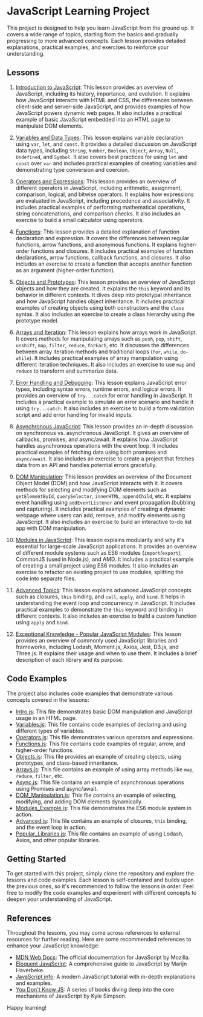 # JavaScript Learning Project

This project is designed to help you learn JavaScript from the ground up. It covers a wide range of topics, starting from the basics and gradually progressing to more advanced concepts. Each lesson provides detailed explanations, practical examples, and exercises to reinforce your understanding.

## Lessons

1. [Introduction to JavaScript](Lessons/1.%20Introduction%20to%20JavaScript.md): This lesson provides an overview of JavaScript, including its history, importance, and evolution. It explains how JavaScript interacts with HTML and CSS, the differences between client-side and server-side JavaScript, and provides examples of how JavaScript powers dynamic web pages. It also includes a practical example of basic JavaScript embedded into an HTML page to manipulate DOM elements.

2. [Variables and Data Types](Lessons/2.%20Variables%20and%20Data%20Types.md): This lesson explains variable declaration using `var`, `let`, and `const`. It provides a detailed discussion on JavaScript data types, including `String`, `Number`, `Boolean`, `Object`, `Array`, `Null`, `Undefined`, and `Symbol`. It also covers best practices for using `let` and `const` over `var` and includes practical examples of creating variables and demonstrating type conversion and coercion.

3. [Operators and Expressions](Lessons/3.%20Operators%20and%20Expressions.md): This lesson provides an overview of different operators in JavaScript, including arithmetic, assignment, comparison, logical, and bitwise operators. It explains how expressions are evaluated in JavaScript, including precedence and associativity. It includes practical examples of performing mathematical operations, string concatenations, and comparison checks. It also includes an exercise to build a small calculator using operators.

4. [Functions](Lessons/4.%20Functions.md): This lesson provides a detailed explanation of function declaration and expression. It covers the differences between regular functions, arrow functions, and anonymous functions. It explains higher-order functions and closures. It includes practical examples of function declarations, arrow functions, callback functions, and closures. It also includes an exercise to create a function that accepts another function as an argument (higher-order function).

5. [Objects and Prototypes](Lessons/5.%20Objects%20and%20Prototypes.md): This lesson provides an overview of JavaScript objects and how they are created. It explains the `this` keyword and its behavior in different contexts. It dives deep into prototypal inheritance and how JavaScript handles object inheritance. It includes practical examples of creating objects using both constructors and the `class` syntax. It also includes an exercise to create a class hierarchy using the prototype model.

6. [Arrays and Iteration](Lessons/6.%20Arrays%20and%20Iteration.md): This lesson explains how arrays work in JavaScript. It covers methods for manipulating arrays such as `push`, `pop`, `shift`, `unshift`, `map`, `filter`, `reduce`, `forEach`, etc. It discusses the differences between array iteration methods and traditional loops (`for`, `while`, `do-while`). It includes practical examples of array manipulation using different iteration techniques. It also includes an exercise to use `map` and `reduce` to transform and summarize data.

7. [Error Handling and Debugging](Lessons/7.%20Error%20Handling%20and%20Debugging.md): This lesson explains JavaScript error types, including syntax errors, runtime errors, and logical errors. It provides an overview of `try...catch` for error handling in JavaScript. It includes a practical example to simulate an error scenario and handle it using `try...catch`. It also includes an exercise to build a form validation script and add error handling for invalid inputs.

8. [Asynchronous JavaScript](Lessons/8.%20Asynchronous%20JavaScript.md): This lesson provides an in-depth discussion on synchronous vs. asynchronous JavaScript. It gives an overview of callbacks, promises, and async/await. It explains how JavaScript handles asynchronous operations with the event loop. It includes practical examples of fetching data using both promises and `async/await`. It also includes an exercise to create a project that fetches data from an API and handles potential errors gracefully.

9. [DOM Manipulation](Lessons/9.%20DOM%20Manipulation.md): This lesson provides an overview of the Document Object Model (DOM) and how JavaScript interacts with it. It covers methods for selecting and modifying DOM elements such as `getElementById`, `querySelector`, `innerHTML`, `appendChild`, etc. It explains event handling using `addEventListener` and event propagation (bubbling and capturing). It includes practical examples of creating a dynamic webpage where users can add, remove, and modify elements using JavaScript. It also includes an exercise to build an interactive to-do list app with DOM manipulation.

10. [Modules in JavaScript](Lessons/10.%20Modules%20in%20JavaScript.md): This lesson explains modularity and why it's essential for large-scale JavaScript applications. It provides an overview of different module systems such as ES6 modules (`import`/`export`), CommonJS (used in Node.js), and AMD. It includes a practical example of creating a small project using ES6 modules. It also includes an exercise to refactor an existing project to use modules, splitting the code into separate files.

11. [Advanced Topics](Lessons/11.%20Advanced%20Topics.md): This lesson explains advanced JavaScript concepts such as closures, `this` binding, and `call`, `apply`, and `bind`. It helps in understanding the event loop and concurrency in JavaScript. It includes practical examples to demonstrate the `this` keyword and binding in different contexts. It also includes an exercise to build a custom function using `apply` and `bind`.

12. [Exceptional Knowledge - Popular JavaScript Modules](Lessons/12.%20Exceptional%20Knowledge%20-%20Popular%20JavaScript%20Modules.md): This lesson provides an overview of commonly used JavaScript libraries and frameworks, including Lodash, Moment.js, Axios, Jest, D3.js, and Three.js. It explains their usage and when to use them. It includes a brief description of each library and its purpose.

## Code Examples

The project also includes code examples that demonstrate various concepts covered in the lessons:

- [Intro.js](Code%20Examples/1.%20Intro.js): This file demonstrates basic DOM manipulation and JavaScript usage in an HTML page.
- [Variables.js](Code%20Examples/2.%20Variables.js): This file contains code examples of declaring and using different types of variables.
- [Operators.js](Code%20Examples/3.%20Operators.js): This file demonstrates various operators and expressions.
- [Functions.js](Code%20Examples/4.%20Functions.js): This file contains code examples of regular, arrow, and higher-order functions.
- [Objects.js](Code%20Examples/5.%20Objects.js): This file provides an example of creating objects, using prototypes, and class-based inheritance.
- [Arrays.js](Code%20Examples/6.%20Arrays.js): This file contains an example of using array methods like `map`, `reduce`, `filter`, etc.
- [Async.js](Code%20Examples/7.%20Async.js): This file contains an example of asynchronous operations using Promises and async/await.
- [DOM_Manipulation.js](Code%20Examples/8.%20DOM_Manipulation.js): This file contains an example of selecting, modifying, and adding DOM elements dynamically.
- [Modules_Example.js](Code%20Examples/9.%20Modules_Example.js): This file demonstrates the ES6 module system in action.
- [Advanced.js](Code%20Examples/10.%20Advanced.js): This file contains an example of closures, `this` binding, and the event loop in action.
- [Popular_Libraries.js](Code%20Examples/11.%20Popular_Libraries.js): This file contains an example of using Lodash, Axios, and other popular libraries.

## Getting Started

To get started with this project, simply clone the repository and explore the lessons and code examples. Each lesson is self-contained and builds upon the previous ones, so it's recommended to follow the lessons in order. Feel free to modify the code examples and experiment with different concepts to deepen your understanding of JavaScript.

## References

Throughout the lessons, you may come across references to external resources for further reading. Here are some recommended references to enhance your JavaScript knowledge:

- [MDN Web Docs](https://developer.mozilla.org/en-US/docs/Web/JavaScript): The official documentation for JavaScript by Mozilla.
- [Eloquent JavaScript](https://eloquentjavascript.net/): A comprehensive guide to JavaScript by Marijn Haverbeke.
- [JavaScript.info](https://javascript.info/): A modern JavaScript tutorial with in-depth explanations and examples.
- [You Don't Know JS](https://github.com/getify/You-Dont-Know-JS): A series of books diving deep into the core mechanisms of JavaScript by Kyle Simpson.

Happy learning!